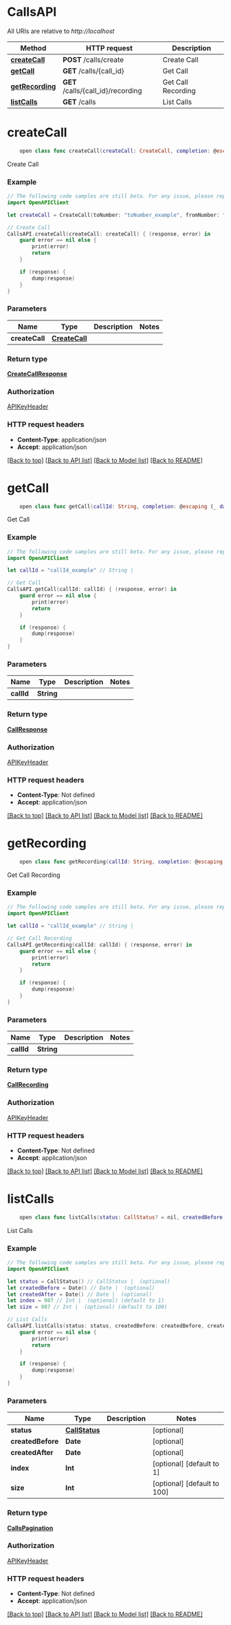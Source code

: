 # CallsAPI

All URIs are relative to *http://localhost*

Method | HTTP request | Description
------------- | ------------- | -------------
[**createCall**](CallsAPI.md#createcall) | **POST** /calls/create | Create Call
[**getCall**](CallsAPI.md#getcall) | **GET** /calls/{call_id} | Get Call
[**getRecording**](CallsAPI.md#getrecording) | **GET** /calls/{call_id}/recording | Get Call Recording
[**listCalls**](CallsAPI.md#listcalls) | **GET** /calls | List Calls


# **createCall**
```swift
    open class func createCall(createCall: CreateCall, completion: @escaping (_ data: CreateCallResponse?, _ error: Error?) -> Void)
```

Create Call

### Example
```swift
// The following code samples are still beta. For any issue, please report via http://github.com/OpenAPITools/openapi-generator/issues/new
import OpenAPIClient

let createCall = CreateCall(toNumber: "toNumber_example", fromNumber: "fromNumber_example", agent: Agent(name: 123, initialMessage: 123, prompt: 123, language: AgentLanguage(), languageModel: OpenAI(provider: "provider_example", model: ChatGPT(), functions: [OpenAIFunction(name: "name_example", wait: false, description: "description_example", parameters: OpenAIFunctionParameter(type: OpenAIFunctionType(), properties: 123, _required: ["_required_example"]))]), voice: Voice(provider: 123, model: AzureModel(), optimizeLatency: 123, pitch: 123, rate: 123, speaker: 123, reduceLantency: 123, speedAlpha: 123), transcriber: Transcriber(provider: 123, model: DeepgramModel(), language: DeepgramLanguages(), keywords: 123, languages: 123), maxCallDuration: 123, webhooks: 123, id: 123, uri: 123, accountId: 123, createdAt: 123, updatedAt: 123)) // CreateCall | 

// Create Call
CallsAPI.createCall(createCall: createCall) { (response, error) in
    guard error == nil else {
        print(error)
        return
    }

    if (response) {
        dump(response)
    }
}
```

### Parameters

Name | Type | Description  | Notes
------------- | ------------- | ------------- | -------------
 **createCall** | [**CreateCall**](CreateCall.md) |  | 

### Return type

[**CreateCallResponse**](CreateCallResponse.md)

### Authorization

[APIKeyHeader](../README.md#APIKeyHeader)

### HTTP request headers

 - **Content-Type**: application/json
 - **Accept**: application/json

[[Back to top]](#) [[Back to API list]](../README.md#documentation-for-api-endpoints) [[Back to Model list]](../README.md#documentation-for-models) [[Back to README]](../README.md)

# **getCall**
```swift
    open class func getCall(callId: String, completion: @escaping (_ data: CallResponse?, _ error: Error?) -> Void)
```

Get Call

### Example
```swift
// The following code samples are still beta. For any issue, please report via http://github.com/OpenAPITools/openapi-generator/issues/new
import OpenAPIClient

let callId = "callId_example" // String | 

// Get Call
CallsAPI.getCall(callId: callId) { (response, error) in
    guard error == nil else {
        print(error)
        return
    }

    if (response) {
        dump(response)
    }
}
```

### Parameters

Name | Type | Description  | Notes
------------- | ------------- | ------------- | -------------
 **callId** | **String** |  | 

### Return type

[**CallResponse**](CallResponse.md)

### Authorization

[APIKeyHeader](../README.md#APIKeyHeader)

### HTTP request headers

 - **Content-Type**: Not defined
 - **Accept**: application/json

[[Back to top]](#) [[Back to API list]](../README.md#documentation-for-api-endpoints) [[Back to Model list]](../README.md#documentation-for-models) [[Back to README]](../README.md)

# **getRecording**
```swift
    open class func getRecording(callId: String, completion: @escaping (_ data: CallRecording?, _ error: Error?) -> Void)
```

Get Call Recording

### Example
```swift
// The following code samples are still beta. For any issue, please report via http://github.com/OpenAPITools/openapi-generator/issues/new
import OpenAPIClient

let callId = "callId_example" // String | 

// Get Call Recording
CallsAPI.getRecording(callId: callId) { (response, error) in
    guard error == nil else {
        print(error)
        return
    }

    if (response) {
        dump(response)
    }
}
```

### Parameters

Name | Type | Description  | Notes
------------- | ------------- | ------------- | -------------
 **callId** | **String** |  | 

### Return type

[**CallRecording**](CallRecording.md)

### Authorization

[APIKeyHeader](../README.md#APIKeyHeader)

### HTTP request headers

 - **Content-Type**: Not defined
 - **Accept**: application/json

[[Back to top]](#) [[Back to API list]](../README.md#documentation-for-api-endpoints) [[Back to Model list]](../README.md#documentation-for-models) [[Back to README]](../README.md)

# **listCalls**
```swift
    open class func listCalls(status: CallStatus? = nil, createdBefore: Date? = nil, createdAfter: Date? = nil, index: Int? = nil, size: Int? = nil, completion: @escaping (_ data: CallsPagination?, _ error: Error?) -> Void)
```

List Calls

### Example
```swift
// The following code samples are still beta. For any issue, please report via http://github.com/OpenAPITools/openapi-generator/issues/new
import OpenAPIClient

let status = CallStatus() // CallStatus |  (optional)
let createdBefore = Date() // Date |  (optional)
let createdAfter = Date() // Date |  (optional)
let index = 987 // Int |  (optional) (default to 1)
let size = 987 // Int |  (optional) (default to 100)

// List Calls
CallsAPI.listCalls(status: status, createdBefore: createdBefore, createdAfter: createdAfter, index: index, size: size) { (response, error) in
    guard error == nil else {
        print(error)
        return
    }

    if (response) {
        dump(response)
    }
}
```

### Parameters

Name | Type | Description  | Notes
------------- | ------------- | ------------- | -------------
 **status** | [**CallStatus**](.md) |  | [optional] 
 **createdBefore** | **Date** |  | [optional] 
 **createdAfter** | **Date** |  | [optional] 
 **index** | **Int** |  | [optional] [default to 1]
 **size** | **Int** |  | [optional] [default to 100]

### Return type

[**CallsPagination**](CallsPagination.md)

### Authorization

[APIKeyHeader](../README.md#APIKeyHeader)

### HTTP request headers

 - **Content-Type**: Not defined
 - **Accept**: application/json

[[Back to top]](#) [[Back to API list]](../README.md#documentation-for-api-endpoints) [[Back to Model list]](../README.md#documentation-for-models) [[Back to README]](../README.md)

